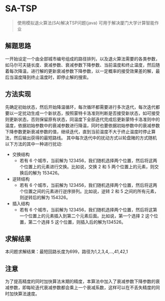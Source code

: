 # SA-TSP
> 使用模拟退火算法(SA)解决TSP问题(java)
> 可用于解决厦门大学计算智能作业

## 解题思路
一开始设定一个由全部城市编号组成的路径排列，以及退火算法需要的各类参数，如马尔可夫链长度、衰减参数、衰减参数下降参数、当前温度和终止温度，然后随着每次降温，进行解的更新衰减参数下降参数，以一定概率的接受效果差的解，最后当温度降到终止温度时，即停止解的搜索。

## 方法实现
先确定初始状态，然后开始降温循环，每次循环都需要进行多次迭代，每次迭代都要以一定扰动生成一个新状态，按照蒙特卡洛准则判断是否接受新状态，如可接受则更新状态，否则保留原有状态，同温度下全部迭代完成后更新蒙特卡洛准则中的温度，依据初始参数中的衰减参数进行降温，同时也要依据初始参数中的衰减参数下降参数更新衰减参数的值，继续迭代，直到当前温度不大于终止温度时停止算法，然后输出获得的最短路线。
其中每次迭代中的扰动方式以轮盘赌的方式随机以下方法的其中一种进行扰动:
- 交换结构
  - 若有 6 个城市，当前解为 123456，我们随机选择两个位置，然后将这两个位置上的元素进行交换。比如说，交换 2 和 5 两个位置上的元素，则交换后的解为 153426。
- 逆转结构
  - 若有 6 个城市，当前解为 123456，我们随机选择两个位置，然后将这两个位置之间的元素进行逆序排列。比如说，逆转 2 和 5 之间的所有元素，则逆转后的解为 154326。
- 插入结构
  - 若有 6 个城市，当前解为 123456，我们随机选择两个位置，然后将这第一个位置上的元素插入到第二个元素后面。比如说，第一个选择 2 这个位置，第二个选择 5 这个位置，则插入后的解为134526。

## 求解结果
本问题求解结果：最短回路长度为699，路径为1,2,3,4,...,41,42,1

## 注意
为了提高精度的同时加快算法末期的精度，本算法中加入了衰减参数下降参数的衰减参数，即每轮迭代衰减参数都会乘上一个衰减系数，这样可以在不丢失精度的同时加快算法速度。
